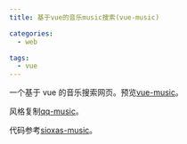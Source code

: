```yaml
---
title: 基于vue的音乐music搜索(vue-music)

categories:
  - web

tags:
  - vue
---
```


一个基于 vue 的音乐搜索网页。预览[vue-music](https://zhouyu1993.github.io/awesome/vue-music/)。

<!-- more -->

风格复制[qq-music](https://m.y.qq.com/#search)。

代码参考[sioxas-music](http://github.com/sioxas)。
